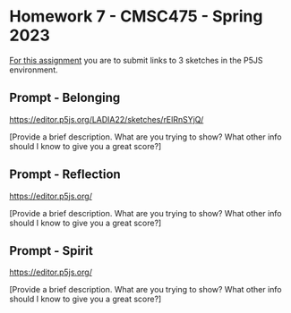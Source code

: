 # Homework 7 - CMSC475 - Spring 2023

[For this assignment](https://lowkeylabs.github.io/cmsc475-202320-materials/homework7.html) you are to submit links to 3 sketches in the P5JS environment.


## Prompt - Belonging

<https://editor.p5js.org/LADIA22/sketches/rElRnSYjQ/>

[Provide a brief description. What are you trying to show? What other info should I know to give you a great score?]

## Prompt - Reflection

<https://editor.p5js.org/>

[Provide a brief description. What are you trying to show? What other info should I know to give you a great score?]

## Prompt - Spirit

<https://editor.p5js.org/>

[Provide a brief description. What are you trying to show? What other info should I know to give you a great score?]

